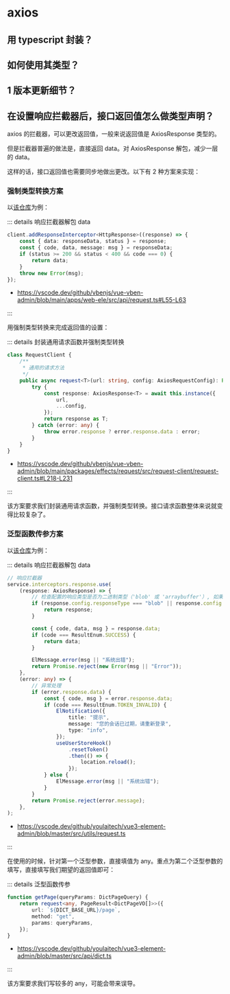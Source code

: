 # axios

## 用 typescript 封装？

## 如何使用其类型？

## 1 版本更新细节？

## 在设置响应拦截器后，接口返回值怎么做类型声明？

axios 的拦截器，可以更改返回值，一般来说返回值是 AxiosResponse 类型的。

但是拦截器普遍的做法是，直接返回 data。对 AxiosResponse 解包，减少一层的 data。

这样的话，接口返回值也需要同步地做出更改。以下有 2 种方案来实现：

### 强制类型转换方案

以[该仓库](https://github.com/vbenjs/vue-vben-admin)为例：

::: details 响应拦截器解包 data

```ts {5}
client.addResponseInterceptor<HttpResponse>((response) => {
	const { data: responseData, status } = response;
	const { code, data, message: msg } = responseData;
	if (status >= 200 && status < 400 && code === 0) {
		return data;
	}
	throw new Error(msg);
});
```

- https://vscode.dev/github/vbenjs/vue-vben-admin/blob/main/apps/web-ele/src/api/request.ts#L55-L63

:::

用强制类型转换来完成返回值的设置：

::: details 封装通用请求函数并强制类型转换

```ts {11}
class RequestClient {
	/**
	 * 通用的请求方法
	 */
	public async request<T>(url: string, config: AxiosRequestConfig): Promise<T> {
		try {
			const response: AxiosResponse<T> = await this.instance({
				url,
				...config,
			});
			return response as T;
		} catch (error: any) {
			throw error.response ? error.response.data : error;
		}
	}
}
```

- https://vscode.dev/github/vbenjs/vue-vben-admin/blob/main/packages/effects/request/src/request-client/request-client.ts#L218-L231

:::

该方案要求我们封装通用请求函数，并强制类型转换。接口请求函数整体来说就变得比较复杂了。

### 泛型函数传参方案

以[该仓库](https://github.com/youlaitech/vue3-element-admin)为例：

::: details 响应拦截器解包 data

```ts
// 响应拦截器
service.interceptors.response.use(
	(response: AxiosResponse) => {
		// 检查配置的响应类型是否为二进制类型（'blob' 或 'arraybuffer'）, 如果是，直接返回响应对象
		if (response.config.responseType === "blob" || response.config.responseType === "arraybuffer") {
			return response;
		}

		const { code, data, msg } = response.data;
		if (code === ResultEnum.SUCCESS) {
			return data;
		}

		ElMessage.error(msg || "系统出错");
		return Promise.reject(new Error(msg || "Error"));
	},
	(error: any) => {
		// 异常处理
		if (error.response.data) {
			const { code, msg } = error.response.data;
			if (code === ResultEnum.TOKEN_INVALID) {
				ElNotification({
					title: "提示",
					message: "您的会话已过期，请重新登录",
					type: "info",
				});
				useUserStoreHook()
					.resetToken()
					.then(() => {
						location.reload();
					});
			} else {
				ElMessage.error(msg || "系统出错");
			}
		}
		return Promise.reject(error.message);
	},
);
```

- https://vscode.dev/github/youlaitech/vue3-element-admin/blob/master/src/utils/request.ts

:::

在使用的时候，针对第一个泛型参数，直接填值为 any。重点为第二个泛型参数的填写，直接填写我们期望的返回值即可：

::: details 泛型函数传参

```ts {2}
function getPage(queryParams: DictPageQuery) {
	return request<any, PageResult<DictPageVO[]>>({
		url: `${DICT_BASE_URL}/page`,
		method: "get",
		params: queryParams,
	});
}
```

- https://vscode.dev/github/youlaitech/vue3-element-admin/blob/master/src/api/dict.ts

:::

该方案要求我们写较多的 any，可能会带来误导。
